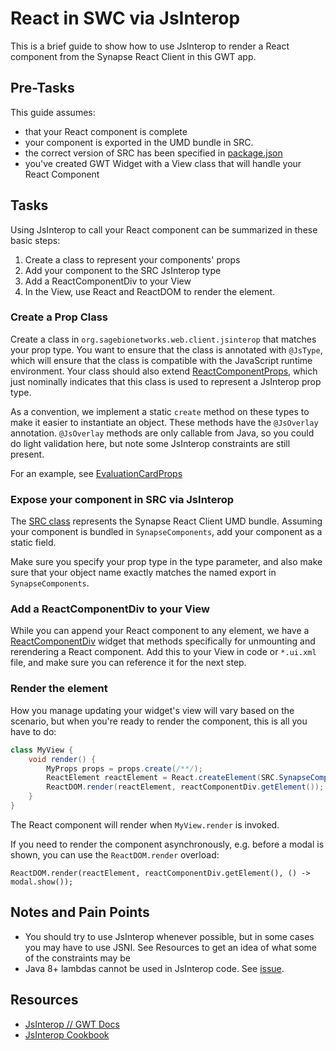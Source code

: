 # React in SWC via JsInterop

This is a brief guide to show how to use JsInterop to render a React component from the Synapse React Client in this GWT app.

## Pre-Tasks
This guide assumes:
 * that your React component is complete
 * your component is exported in the UMD bundle in SRC.
 * the correct version of SRC has been specified in [package.json](../package.json)
 * you've created GWT Widget with a View class that will handle your React Component

## Tasks

Using JsInterop to call your React component can be summarized in these basic steps:
1. Create a class to represent your components' props
1. Add your component to the SRC JsInterop type
1. Add a ReactComponentDiv to your View
1. In the View, use React and ReactDOM to render the element.

### Create a Prop Class

Create a class in `org.sagebionetworks.web.client.jsinterop` that matches your prop type. You want to ensure that the class is annotated with `@JsType`, which will ensure that the class is compatible with the JavaScript runtime environment. Your class should also extend [ReactComponentProps](src/main/java/org/sagebionetworks/web/client/jsinterop/ReactComponentProps.java), which just nominally indicates that this class is used to represent a JsInterop prop type.  

As a convention, we implement a static `create` method on these types to make it easier to instantiate an object. These methods have the `@JsOverlay` annotation. `@JsOverlay` methods are only callable from Java, so you could do light validation here, but note some JsInterop constraints are still present. 

For an example, see [EvaluationCardProps](../src/main/java/org/sagebionetworks/web/client/jsinterop/EvaluationCardProps.java)

### Expose your component in SRC via JsInterop

The [SRC class](../src/main/java/org/sagebionetworks/web/client/jsinterop/SRC.java) represents the Synapse React Client UMD bundle. Assuming your component is bundled in `SynapseComponents`, add your component as a static field.

Make sure you specify your prop type in the type parameter, and also make sure that your object name exactly matches the named export in `SynapseComponents`. 


### Add a ReactComponentDiv to your View

While you can append your React component to any element, we have a [ReactComponentDiv](src/main/java/org/sagebionetworks/web/client/widget/ReactComponentDiv.java) widget that methods specifically for unmounting and rerendering a React component. Add this to your View in code or `*.ui.xml` file, and make sure you can reference it for the next step.

### Render the element

How you manage updating your widget's view will vary based on the scenario, but when you're ready to render the component, this is all you have to do:

```java
class MyView {
    void render() {
        MyProps props = props.create(/**/);
        ReactElement reactElement = React.createElement(SRC.SynapseComponents.MyComponent, props);
        ReactDOM.render(reactElement, reactComponentDiv.getElement());
    }
}
```

The React component will render when `MyView.render` is invoked.

If you need to render the component asynchronously, e.g. before a modal is shown, you can use the `ReactDOM.render` overload:
```
ReactDOM.render(reactElement, reactComponentDiv.getElement(), () -> modal.show());
```

## Notes and Pain Points

* You should try to use JsInterop whenever possible, but in some cases you may have to use JSNI. See Resources to get an idea of what some of the constraints may be  
* Java 8+ lambdas cannot be used in JsInterop code. See [issue](https://github.com/gwtproject/gwt/issues/9354).


## Resources

* [JsInterop // GWT Docs](http://www.gwtproject.org/doc/latest/DevGuideCodingBasicsJsInterop.html)
* [JsInterop Cookbook](https://github.com/google/j2cl/blob/master/docs/jsinterop-by-example.md)